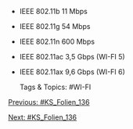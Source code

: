 - IEEE 802.11b 11 Mbps
- IEEE 802.11g 54 Mbps
- IEEE 802.11n 600 Mbps
- IEEE 802.11ac 3,5 Gbps (WI-FI 5)
- IEEE 802.11ax 9,6 Gbps (WI-FI 6)

   Tags & Topics:
   #WI-FI

[Previous: #KS_Folien_136](KS_Folien_136.md)

[Next: #KS_Folien_136](KS_Folien_136.md)